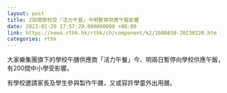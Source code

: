 ```yaml
---
layout: post
title: 2百間學校受「活力午餐」今明暫停供應午飯影響
date: 2023-02-20 17:57:29.000000000 +08:00
link: https://news.rthk.hk/rthk/ch/component/k2/1688650-20230220.htm
categories: rthk
---
```


大家樂集團旗下的學校午膳供應商「活力午餐」今、明兩日暫停向學校供應午飯，有200間中小學受影響。

有學校邀請家長及學生參與製作午膳，又或容許學童外出用膳。
